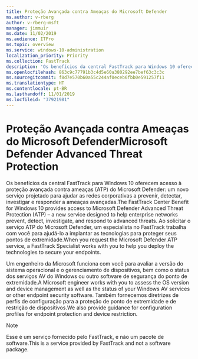 ```yaml
---
title: Proteção Avançada contra Ameaças do Microsoft Defender
ms.author: v-rberg
author: v-rberg-msft
manager: jimmuir
ms.date: 11/02/2019
ms.audience: ITPro
ms.topic: overview
ms.service: windows-10-administration
localization_priority: Priority
ms.collection: FastTrack
description: 'Os benefícios da central FastTrack para Windows 10 oferecem acesso à proteção avançada contra ameaças (ATP) do Microsoft Defender: um novo serviço projetado para ajudar as redes corporativas a prevenir, detectar, investigar e responder a ameaças avançadas.'
ms.openlocfilehash: 863c9c77791b3c4d5e60a380292ee7bef63c3c3c
ms.sourcegitcommit: f8d7e570b60a55c244af0eceb6fbb0e591257f11
ms.translationtype: HT
ms.contentlocale: pt-BR
ms.lasthandoff: 11/01/2019
ms.locfileid: "37921981"
---
```

# <a name="microsoft-defender-advanced-threat-protection"></a><span data-ttu-id="3b802-103">Proteção Avançada contra Ameaças do Microsoft Defender</span><span class="sxs-lookup"><span data-stu-id="3b802-103">Microsoft Defender Advanced Threat Protection</span></span>

<span data-ttu-id="3b802-104">Os benefícios da central FastTrack para Windows 10 oferecem acesso à proteção avançada contra ameaças (ATP) do Microsoft Defender: um novo serviço projetado para ajudar as redes corporativas a prevenir, detectar, investigar e responder a ameaças avançadas.</span><span class="sxs-lookup"><span data-stu-id="3b802-104">The FastTrack Center Benefit for Windows 10 provides access to Microsoft Defender Advanced Threat Protection (ATP) – a new service designed to help enterprise networks prevent, detect, investigate, and respond to advanced threats.</span></span> <span data-ttu-id="3b802-105">Ao solicitar o serviço ATP do Microsoft Defender, um especialista no FastTrack trabalha com você para ajudá-lo a implantar as tecnologias para proteger seus pontos de extremidade.</span><span class="sxs-lookup"><span data-stu-id="3b802-105">When you request the Microsoft Defender ATP service, a FastTrack Specialist works with you to help you deploy the technologies to secure your endpoints.</span></span>

<span data-ttu-id="3b802-106">Um engenheiro da Microsoft funciona com você para avaliar a versão do sistema operacional e o gerenciamento de dispositivos, bem como o status dos serviços AV do Windows ou outro software de segurança do ponto de extremidade.</span><span class="sxs-lookup"><span data-stu-id="3b802-106">A Microsoft engineer works with you to assess the OS version and device management as well as the status of your Windows AV services or other endpoint security software.</span></span> <span data-ttu-id="3b802-107">Também fornecemos diretrizes de perfis de configuração para a proteção de ponto de extremidade e de restrição de dispositivos.</span><span class="sxs-lookup"><span data-stu-id="3b802-107">We also provide guidance for configuration profiles for endpoint protection and device restriction.</span></span>  

> [!NOTE]
> <span data-ttu-id="3b802-108">Esse é um serviço fornecido pelo FastTrack, e não um pacote de software.</span><span class="sxs-lookup"><span data-stu-id="3b802-108">This is a service provided by FastTrack and not a software package.</span></span> 